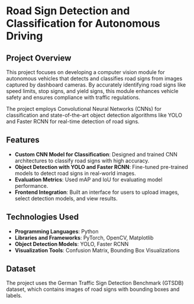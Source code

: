 # Road Sign Detection and Classification for Autonomous Driving

## Project Overview
This project focuses on developing a computer vision module for autonomous vehicles that detects and classifies road signs from images captured by dashboard cameras. By accurately identifying road signs like speed limits, stop signs, and yield signs, this module enhances vehicle safety and ensures compliance with traffic regulations.

The project employs Convolutional Neural Networks (CNNs) for classification and state-of-the-art object detection algorithms like YOLO and Faster RCNN for real-time detection of road signs.

## Features
- **Custom CNN Model for Classification**: Designed and trained CNN architectures to classify road signs with high accuracy.
- **Object Detection with YOLO and Faster RCNN**: Fine-tuned pre-trained models to detect road signs in real-world images.
- **Evaluation Metrics**: Used mAP and IoU for evaluating model performance.
- **Frontend Integration**: Built an interface for users to upload images, select detection models, and view results.

## Technologies Used
- **Programming Languages**: Python
- **Libraries and Frameworks**: PyTorch, OpenCV, Matplotlib
- **Object Detection Models**: YOLO, Faster RCNN
- **Visualization Tools**: Confusion Matrix, Bounding Box Visualizations

## Dataset
The project uses the German Traffic Sign Detection Benchmark (GTSDB) dataset, which contains images of road signs with bounding boxes and labels.

